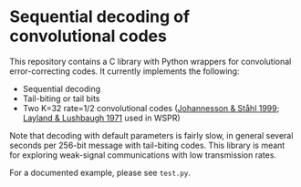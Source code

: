 # Sequential decoding of convolutional codes

This repository contains a C library with Python wrappers for convolutional
error-correcting codes. It currently implements the following:

* Sequential decoding
* Tail-biting or tail bits
* Two K=32 rate=1/2 convolutional codes ([Johannesson & Ståhl 1999](http://portal.research.lu.se/portal/files/5311959/1058578.pdf); [Layland & Lushbaugh 1971](https://ntrs.nasa.gov/search.jsp?R=19720026674) used in WSPR)

Note that decoding with default parameters is fairly slow, in general several
seconds per 256-bit message with tail-biting codes. This library is meant for
exploring weak-signal communications with low transmission rates.

For a documented example, please see `test.py`.

